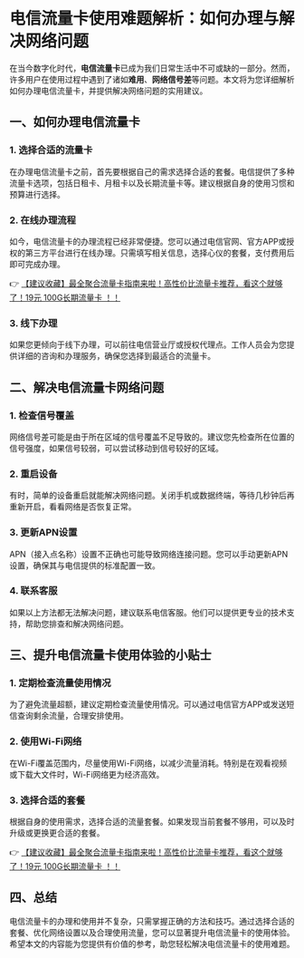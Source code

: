 # 电信流量卡使用难题解析：如何办理与解决网络问题

在当今数字化时代，**电信流量卡**已成为我们日常生活中不可或缺的一部分。然而，许多用户在使用过程中遇到了诸如**难用**、**网络信号差**等问题。本文将为您详细解析如何办理电信流量卡，并提供解决网络问题的实用建议。

## 一、如何办理电信流量卡

### 1. 选择合适的流量卡
在办理电信流量卡之前，首先要根据自己的需求选择合适的套餐。电信提供了多种流量卡选项，包括日租卡、月租卡以及长期流量卡等。建议根据自身的使用习惯和预算进行选择。

### 2. 在线办理流程
如今，电信流量卡的办理流程已经非常便捷。您可以通过电信官网、官方APP或授权的第三方平台进行在线办理。只需填写相关信息，选择心仪的套餐，支付费用后即可完成办理。

👉 [【建议收藏】最全聚合流量卡指南来啦！高性价比流量卡推荐，看这个就够了！19元 100G长期流量卡 ！！](https://bit.ly/Liuliangka)

### 3. 线下办理
如果您更倾向于线下办理，可以前往电信营业厅或授权代理点。工作人员会为您提供详细的咨询和办理服务，确保您选择到最适合的流量卡。

## 二、解决电信流量卡网络问题

### 1. 检查信号覆盖
网络信号差可能是由于所在区域的信号覆盖不足导致的。建议您先检查所在位置的信号强度，如果信号较弱，可以尝试移动到信号较好的区域。

### 2. 重启设备
有时，简单的设备重启就能解决网络问题。关闭手机或数据终端，等待几秒钟后再重新开启，看看网络是否恢复正常。

### 3. 更新APN设置
APN（接入点名称）设置不正确也可能导致网络连接问题。您可以手动更新APN设置，确保其与电信提供的标准配置一致。

### 4. 联系客服
如果以上方法都无法解决问题，建议联系电信客服。他们可以提供更专业的技术支持，帮助您排查和解决网络问题。

## 三、提升电信流量卡使用体验的小贴士

### 1. 定期检查流量使用情况
为了避免流量超额，建议定期检查流量使用情况。可以通过电信官方APP或发送短信查询剩余流量，合理安排使用。

### 2. 使用Wi-Fi网络
在Wi-Fi覆盖范围内，尽量使用Wi-Fi网络，以减少流量消耗。特别是在观看视频或下载大文件时，Wi-Fi网络更为经济高效。

### 3. 选择合适的套餐
根据自身的使用需求，选择合适的流量套餐。如果发现当前套餐不够用，可以及时升级或更换更合适的套餐。

👉 [【建议收藏】最全聚合流量卡指南来啦！高性价比流量卡推荐，看这个就够了！19元 100G长期流量卡 ！！](https://bit.ly/Liuliangka)

## 四、总结

电信流量卡的办理和使用并不复杂，只需掌握正确的方法和技巧。通过选择合适的套餐、优化网络设置以及合理使用流量，您可以显著提升电信流量卡的使用体验。希望本文的内容能为您提供有价值的参考，助您轻松解决电信流量卡的使用难题。